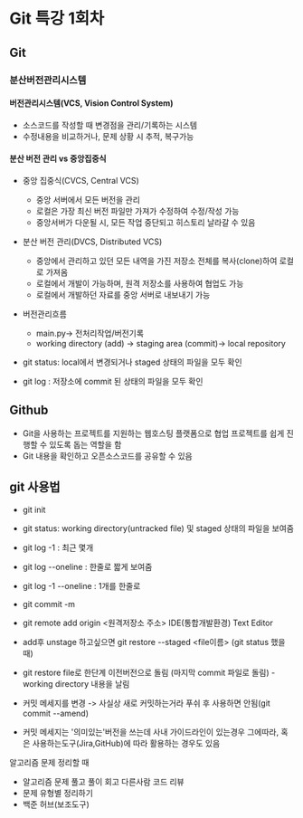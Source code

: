 # Git 특강 1회차
## Git
### 분산버전관리시스템
#### 버전관리시스템(VCS, Vision Control System)     
- 소스코드를 작성할 때 변경점을 관리/기록하는 시스템
- 수정내용을 비교하거나, 문제 상황 시 추적, 복구가능
#### 분산 버전 관리 vs 중앙집중식
- 중앙 집중식(CVCS, Central VCS)
    - 중앙 서버에서 모든 버전을 관리
    - 로컬은 가장 최신 버전 파일만 가져가 수정하여 수정/작성 가능
    - 중앙서버가 다운될 시, 모든 작업 중단되고 히스토리 날라갈 수 있음
- 분산 버전 관리(DVCS, Distributed VCS)
    - 중앙에서 관리하고 있던 모든 내역을 가진 저장소 전체를 복사(clone)하여 로컬로 가져옴
    - 로컬에서 개발이 가능하며, 원격 저장소를 사용하여 협업도 가능
    - 로컬에서 개발하던 자료를 중앙 서버로 내보내기 가능
    
- 버전관리흐름
    - main.py-> 전처리작업/버전기록
    - working directory (add) -> staging area (commit)-> local repository
- git status: local에서 변경되거나 staged 상태의 파일을 모두 확인
- git log : 저장소에 commit 된 상태의 파일을 모두 확인

## Github
- Git을 사용하는 프로젝트를 지원하는 웹호스팅 플랫폼으로 협업 프로젝트를 쉽게 진행할 수 있도록 돕는 역할을 함
- Git 내용을 확인하고 오픈소스코드를 공유할 수 있음

## git 사용법
- git init
- git status: working directory(untracked file) 및 staged 상태의 파일을 보여줌
- git log -1 : 최근 몇개
- git log --oneline : 한줄로 짧게 보여줌
- git log -1 --oneline : 1개를 한줄로
- git commit -m
- git remote add origin <원격저장소 주소>
IDE(통합개발환경)
Text Editor
- add후 unstage 하고싶으면
git restore --staged <file이름> (git status 했을때)

- git restore file로 한단계 이전버전으로 돌림 (마지막 commit 파일로 돌림) - working directory 내용을 날림
- 커밋 메세지를 변경 -> 사실상 새로 커밋하는거라 푸쉬 후 사용하면 안됨(git commit --amend)

- 커밋 메세지는 '의미있는'버전을 쓰는데 사내 가이드라인이 있는경우 그에따라, 혹은 사용하는도구(Jira,GitHub)에 따라 활용하는 경우도 있음

알고리즘 문제 정리할 때
- 알고리즘 문제 풀고 풀이 회고 다른사람 코드 리뷰
- 문제 유형별 정리하기
- 백준 허브(보조도구)

